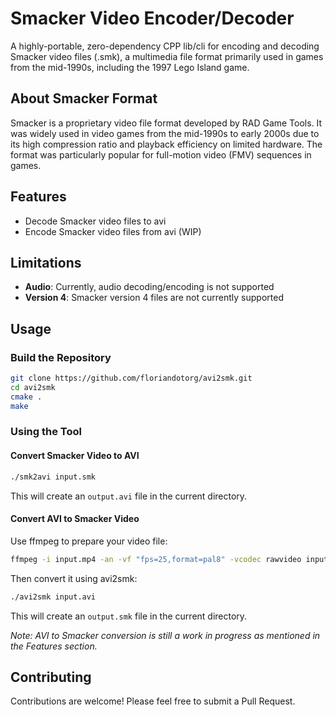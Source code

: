 # Smacker Video Encoder/Decoder

A highly-portable, zero-dependency CPP lib/cli for encoding and decoding Smacker video files (.smk), a multimedia file format primarily used in games from the mid-1990s, including the 1997 Lego Island game.

## About Smacker Format

Smacker is a proprietary video file format developed by RAD Game Tools. It was widely used in video games from the mid-1990s to early 2000s due to its high compression ratio and playback efficiency on limited hardware. The format was particularly popular for full-motion video (FMV) sequences in games.

## Features

- Decode Smacker video files to avi
- Encode Smacker video files from avi (WIP)

## Limitations

- **Audio**: Currently, audio decoding/encoding is not supported
- **Version 4**: Smacker version 4 files are not currently supported

## Usage

### Build the Repository

```bash
git clone https://github.com/floriandotorg/avi2smk.git
cd avi2smk
cmake .
make
```

### Using the Tool

#### Convert Smacker Video to AVI

```bash
./smk2avi input.smk
```

This will create an `output.avi` file in the current directory.

#### Convert AVI to Smacker Video

Use ffmpeg to prepare your video file:
```bash
ffmpeg -i input.mp4 -an -vf "fps=25,format=pal8" -vcodec rawvideo input.avi
```

Then convert it using avi2smk:
```bash
./avi2smk input.avi
```

This will create an `output.smk` file in the current directory.

_Note: AVI to Smacker conversion is still a work in progress as mentioned in the Features section._

## Contributing

Contributions are welcome! Please feel free to submit a Pull Request.
